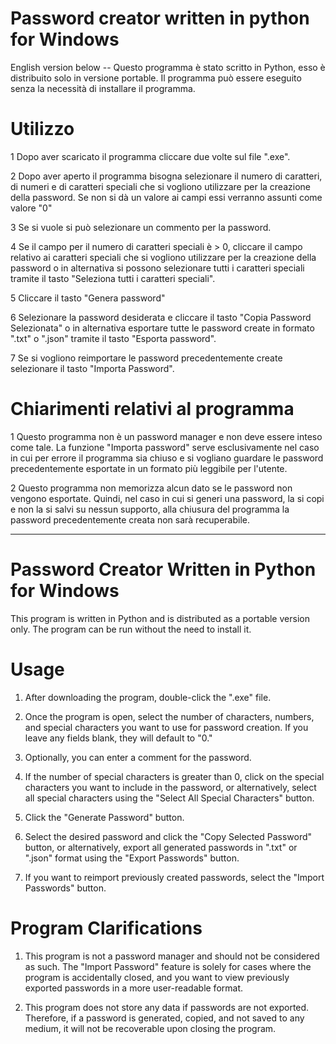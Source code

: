 # Password creator written in python for Windows
English version below --
Questo programma è stato scritto in Python, esso è distribuito solo in versione portable. 
Il programma può essere eseguito senza la necessità di installare il programma.

# Utilizzo
1 Dopo aver scaricato il programma cliccare due volte sul file ".exe".

2 Dopo aver aperto il programma bisogna selezionare il numero di caratteri, di numeri e di caratteri speciali che si vogliono utilizzare per la creazione della password. Se non si dà un valore ai campi essi verranno assunti come valore "0"

3 Se si vuole si può selezionare un commento per la password.

4 Se il campo per il numero di caratteri speciali è > 0, cliccare il campo relativo ai caratteri speciali che si vogliono utilizzare per la creazione della password o in alternativa si possono selezionare tutti i caratteri speciali tramite il tasto "Seleziona tutti i caratteri speciali".

5 Cliccare il tasto "Genera password"

6 Selezionare la password desiderata e cliccare il tasto "Copia Password Selezionata" o in alternativa esportare tutte le password create in formato ".txt" o ".json" tramite il tasto "Esporta password".

7 Se si vogliono reimportare le password precedentemente create selezionare il tasto "Importa Password".

# Chiarimenti relativi al programma

1 Questo programma non è un password manager e non deve essere inteso come tale. La funzione "Importa password" serve esclusivamente nel caso in cui per errore il programma sia chiuso e si vogliano guardare le password precedentemente esportate in un formato più leggibile per l'utente.

2 Questo programma non memorizza alcun dato se le password non vengono esportate. Quindi, nel caso in cui si generi una password, la si copi e non la si salvi su nessun supporto, alla chiusura del programma la password precedentemente creata non sarà recuperabile.

-----------------------------------------------------------------------------------------------------------------------------------------------------------------------------------------------

# Password Creator Written in Python for Windows

This program is written in Python and is distributed as a portable version only. The program can be run without the need to install it.

# Usage
1. After downloading the program, double-click the ".exe" file.

2. Once the program is open, select the number of characters, numbers, and special characters you want to use for password creation. If you leave any fields blank, they will default to "0."

3. Optionally, you can enter a comment for the password.

4. If the number of special characters is greater than 0, click on the special characters you want to include in the password, or alternatively, select all special characters using the "Select All Special Characters" button.

5. Click the "Generate Password" button.

6. Select the desired password and click the "Copy Selected Password" button, or alternatively, export all generated passwords in ".txt" or ".json" format using the "Export Passwords" button.

7. If you want to reimport previously created passwords, select the "Import Passwords" button.

# Program Clarifications

1. This program is not a password manager and should not be considered as such. The "Import Password" feature is solely for cases where the program is accidentally closed, and you want to view previously exported passwords in a more user-readable format.

2. This program does not store any data if passwords are not exported. Therefore, if a password is generated, copied, and not saved to any medium, it will not be recoverable upon closing the program.
